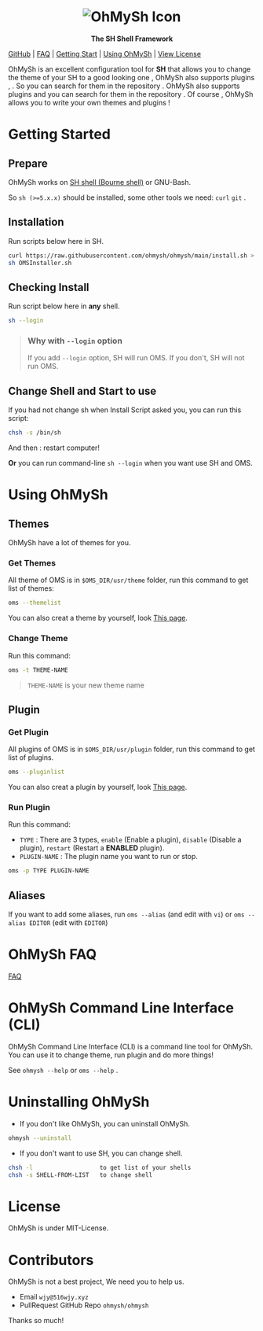 <center><h1><img src="https://516wjy.xyz:516/OhMySh-width.png" alt="OhMySh Icon"></h1>

<b>The SH Shell Framework</b></center>

[GitHub](https://github.com/ohmysh/ohmysh) | [FAQ](https://github.com/ohmysh/ohmysh/blob/main/FAQ.md) | [Getting Start](https://github.com/ohmysh/ohmysh#getting-started) | [Using OhMySh](https://github.com/ohmysh/ohmysh#using-ohmysh) | [View License](https://github.com/ohmysh/ohmysh/blob/main/LICENSE)

OhMySh is an excellent configuration tool for **SH** that allows you to change the theme of your SH to a good looking one , OhMySh also supports plugins , . So you can search for them in the repository . OhMySh also supports plugins and you can search for them in the repository . Of course , OhMySh allows you to write your own themes and plugins !

# Getting Started

## Prepare

OhMySh works on [SH shell (Bourne shell)](https://en.wikipedia.org/wiki/Bourne_shell) or GNU-Bash. 

So `sh (>=5.x.x)` should be installed, some other tools we need: `curl` `git` .

## Installation

Run scripts below here in SH.

```sh
curl https://raw.githubusercontent.com/ohmysh/ohmysh/main/install.sh > OMSInstaller.sh
sh OMSInstaller.sh
```

## Checking Install

Run script below here in **any** shell.

```sh
sh --login
```

> ### Why with `--login` option
> 
> If you add `--login` option, SH will run OMS. If you don't, SH will not run OMS.

## Change Shell and Start to use

If you had not change sh when Install Script asked you, you can run this script:

```sh
chsh -s /bin/sh
```

And then : restart computer!

**Or** you can run command-line `sh --login` when you want use SH and OMS.

# Using OhMySh

## Themes

OhMySh have a lot of themes for you.

### Get Themes

All theme of OMS is in `$OMS_DIR/usr/theme` folder, run this command to get list of themes:

```sh
oms --themelist
```

You can also creat a theme by yourself, look [This page](https://github.com/ohmysh/ohmysh/blob/main/usr/theme/readme.md).

### Change Theme

Run this command:

```sh
oms -t THEME-NAME
```

> `THEME-NAME` is your new theme name

## Plugin

### Get Plugin

All plugins of OMS is in `$OMS_DIR/usr/plugin` folder, run this command to get list of plugins.

```sh
oms --pluginlist
```

You can also creat a plugin by yourself, look [This page](https://github.com/ohmysh/ohmysh/blob/main/usr/plugin/readme.md).

### Run Plugin

Run this command:

- `TYPE` : There are 3 types, `enable` (Enable a plugin), `disable` (Disable a plugin), `restart` (Restart a **ENABLED** plugin).
- `PLUGIN-NAME` : The plugin name you want to run or stop.

```sh
oms -p TYPE PLUGIN-NAME
```

## Aliases

If you want to add some aliases, run `oms --alias` (and edit with `vi`) or `oms --alias EDITOR` (edit with `EDITOR`)


# OhMySh FAQ

[FAQ](https://github.com/ohmysh/ohmysh/blob/main/FAQ.md)

# OhMySh Command Line Interface (CLI)

OhMySh Command Line Interface (CLI) is a command line tool for OhMySh. You can use it to change theme, run plugin and do more things!

See `ohmysh --help` or `oms --help` .

# Uninstalling OhMySh

- If you don't like OhMySh, you can uninstall OhMySh.

```sh
ohmysh --uninstall
```

- If you don't want to use SH, you can change shell.

```sh
chsh -l                   to get list of your shells
chsh -s SHELL-FROM-LIST   to change shell
```

# License

OhMySh is under MIT-License.

# Contributors

OhMySh is not a best project, We need you to help us.

- Email `wjy@516wjy.xyz`
- PullRequest GitHub Repo `ohmysh/ohmysh`

Thanks so much!

